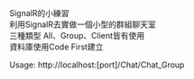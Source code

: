 SignalR的小練習<br>
利用SignalR去實做一個小型的群組聊天室<br>
三種類型 All、Group、Client皆有使用<br>
資料庫使用Code First建立<br>

Usage:
http://localhost:[port]/Chat/Chat_Group
